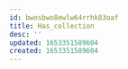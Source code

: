 ```yaml
---
id: bwosbwo8ewlw64rrhk83oaf
title: Has_collection
desc: ''
updated: 1653351589604
created: 1653351589604
---
```


